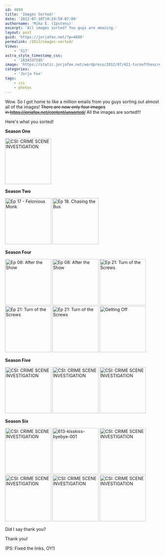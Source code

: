 ```yaml
---
id: 4899
title: 'Images Sorted!'
date: '2012-07-10T19:24:59-07:00'
authorname: 'Mika E. (Ipstenu)'
excerpt: 'All images sorted? You guys are amazing.'
layout: post
guid: 'https://jorjafox.net/?p=4899'
permalink: /2012/images-sorted/
Views:
    - '517'
astra_style_timestamp_css:
    - '1634337595'
image: 'https://static.jorjafox.net/wordpress/2012/07/421-turnofthescrews_005.jpeg'
categories:
    - 'Jorja Fox'
tags:
    - csi
    - photos
---
```


Wow. So I got home to like a million emails from you guys sorting out almost all of the images! <del datetime="2012-07-11T02:02:47+00:00">There are now only four images in <a href="https://jorjafox.net/content/unsorted/">https://jorjafox.net/content/unsorted/</a></del> All the images are sorted!!!

Here's what you sorted!

**Season One**

<a title="CSI: CRIME SCENE INVESTIGATION" href="https://jorjafox.net/gallery/tv/csi/pub/s01/p123_stripstrangler.jpg"><img src="https://jorjafox.net/gallery/cache/tv/csi/pub/s01/p123_stripstrangler_200_cw200_ch200_thumb.jpg" alt="CSI: CRIME SCENE INVESTIGATION" width="150" height="150" /></a>

**Season Two**

<a title="Ep 17 - Felonious Monk" href="https://jorjafox.net/gallery/tv/csi/pub/s02/p217_05.jpg"><img src="https://jorjafox.net/gallery/zp-core/i.php?a=tv/csi/pub/s02&amp;i=p217_05.jpg&amp;s=150&amp;c=1&amp;cw=150&amp;ch=150&amp;q=75&amp;t=1&amp;wmk=!" alt="Ep 17 - Felonious Monk" width="150" height="150" /></a> <a title="Ep 18. Chasing the Bus" href="https://jorjafox.net/gallery/tv/csi/pub/s02/p218_chasingthebus.jpg"><img src="https://jorjafox.net/gallery/cache/tv/csi/pub/s02/p218_chasingthebus_200_cw200_ch200_thumb.jpg" alt="Ep 18. Chasing the Bus" width="150" height="150" /></a>

**Season Four**

<a title="Ep 08: After the Show" href="https://jorjafox.net/gallery/tv/csi/pub/s04/stills/408-aftertheshow-001.jpg"><img src="https://jorjafox.net/gallery/cache/tv/csi/pub/s04/stills/408-aftertheshow-001_200_cw200_ch200_thumb.jpg" alt="Ep 08: After the Show" width="150" height="150" /></a> <a title="Ep 08: After the Show" href="https://jorjafox.net/gallery/tv/csi/pub/s04/stills/408-aftertheshow-002.jpg" rel="showcase" data-bitly-type="bitly_hover_card"><img src="https://jorjafox.net/gallery/cache/tv/csi/pub/s04/stills/408-aftertheshow-002_200_cw200_ch200_thumb.jpg" alt="Ep 08: After the Show" width="150" height="150" /></a> <a href="https://jorjafox.net/gallery/tv/csi/pub/s04/stills/421-turnofthescrews_004.jpg"><img src="https://jorjafox.net/gallery/cache/tv/csi/pub/s04/stills/421-turnofthescrews_004_200_cw200_ch200_thumb.jpg" alt="Ep 21: Turn of the Screws" width="150" height="150" /></a> <a title="Ep 21: Turn of the Screws" href="https://jorjafox.net/gallery/tv/csi/pub/s04/stills/421-turnofthescrews_005.jpg" rel="showcase" data-bitly-type="bitly_hover_card"><img src="https://jorjafox.net/gallery/cache/tv/csi/pub/s04/stills/421-turnofthescrews_005_200_cw200_ch200_thumb.jpg" alt="Ep 21: Turn of the Screws" width="150" height="150" /></a> <a title="Ep 21: Turn of the Screws" href="https://jorjafox.net/gallery/tv/csi/pub/s04/stills/421-turnofthescrews_006.jpg" rel="showcase" data-bitly-type="bitly_hover_card"><img src="https://jorjafox.net/gallery/cache/tv/csi/pub/s04/stills/421-turnofthescrews_006_200_cw200_ch200_thumb.jpg" alt="Ep 21: Turn of the Screws" width="150" height="150" /></a> <a href="https://jorjafox.net/gallery/tv/csi/pub/s04/stills/416-gettingoff_007.jpg"><img title="getting off" src="https://jorjafox.net/gallery/cache/tv/csi/pub/s04/stills/416-gettingoff_007_200_cw200_ch200_thumb.jpg" alt="Getting Off" width="150" height="150" /></a>

**Season Five**

<a title="Ep 21: Turn of the Screws" href="https://jorjafox.net/gallery/tv/csi/pub/s05/stills/510-nohumansinvolved_003.jpg"><img src="https://jorjafox.net/gallery/zp-core/i.php?a=tv/csi/pub/s05/stills&amp;i=510-nohumansinvolved_003.jpg&amp;s=150&amp;c=1&amp;cw=150&amp;ch=150&amp;q=75&amp;t=1&amp;wmk=!" alt="CSI: CRIME SCENE INVESTIGATION" width="150" height="150" /></a> <a title="CSI: CRIME SCENE INVESTIGATION" href="https://jorjafox.net/gallery/tv/csi/pub/s05/stills/509-meaculpa_001.jpg"><img src="https://jorjafox.net/gallery/zp-core/i.php?a=tv/csi/pub/s05/stills&amp;i=509-meaculpa_001.jpg&amp;s=150&amp;c=1&amp;cw=150&amp;ch=150&amp;q=75&amp;t=1&amp;wmk=!" alt="CSI: CRIME SCENE INVESTIGATION" width="150" height="150" /></a> <a href="https://jorjafox.net/gallery/tv/csi/pub/s05/stills/523-iced_005.jpg"><img src="https://jorjafox.net/gallery/zp-core/i.php?a=tv/csi/pub/s05/stills&amp;i=523-iced_005.jpg&amp;s=150&amp;c=1&amp;cw=150&amp;ch=150&amp;q=75&amp;t=1&amp;wmk=!" alt="CSI: CRIME SCENE INVESTIGATION" width="150" height="150" /></a>

**Season Six**

<a title="CSI: CRIME SCENE INVESTIGATION" href="https://jorjafox.net/gallery/tv/csi/pub/s06/stills/611-werewolves-001.jpg"><img src="https://jorjafox.net/gallery/zp-core/i.php?a=tv/csi/pub/s06/stills&amp;i=611-werewolves-001.jpg&amp;s=150&amp;c=1&amp;cw=150&amp;ch=150&amp;q=75&amp;t=1&amp;wmk=!" alt="CSI: CRIME SCENE INVESTIGATION" width="150" height="150" /></a> <a title="613-kisskiss-byebye-001" href="https://jorjafox.net/gallery/tv/csi/pub/s06/stills/613-kisskiss-byebye-001.png"><img src="https://jorjafox.net/gallery/cache/tv/csi/pub/s06/stills/613-kisskiss-byebye-001_200_cw200_ch200_thumb.png" alt="613-kisskiss-byebye-001" width="150" height="150" /></a> <a title="CSI: CRIME SCENE INVESTIGATION" href="https://jorjafox.net/gallery/tv/csi/pub/s06/stills/614-killer_01.jpg"><img src="https://jorjafox.net/gallery/cache/tv/csi/pub/s06/stills/614-killer_01_200_cw200_ch200_thumb.jpg" alt="CSI: CRIME SCENE INVESTIGATION" width="150" height="150" /></a> <a title="CSI: CRIME SCENE INVESTIGATION" href="https://jorjafox.net/gallery/tv/csi/pub/s06/stills/614-killer_02.jpg"><img src="https://jorjafox.net/gallery/cache/tv/csi/pub/s06/stills/614-killer_02_200_cw200_ch200_thumb.jpg" alt="CSI: CRIME SCENE INVESTIGATION" width="150" height="150" /></a> <a title="CSI: CRIME SCENE INVESTIGATION" href="https://jorjafox.net/gallery/tv/csi/pub/s06/stills/614-killer_04.jpg"><img src="https://jorjafox.net/gallery/cache/tv/csi/pub/s06/stills/614-killer_04_200_cw200_ch200_thumb.jpg" alt="CSI: CRIME SCENE INVESTIGATION" width="150" height="150" /></a> <a title="CSI: CRIME SCENE INVESTIGATION" href="https://jorjafox.net/gallery/tv/csi/pub/s06/stills/614-killer_05.jpg"><img src="https://jorjafox.net/gallery/cache/tv/csi/pub/s06/stills/614-killer_05_200_cw200_ch200_thumb.jpg" alt="CSI: CRIME SCENE INVESTIGATION" width="150" height="150" /></a>

Did I say thank you?

Thank you!

(PS: Fixed the links, OY!)

